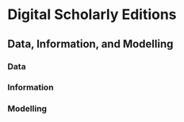 # Digital Scholarly Editions

## Data, Information, and Modelling

### Data

### Information

### Modelling